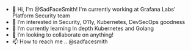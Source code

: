 - 👋 Hi, I’m @SadFaceSmith! I'm currently working at Grafana Labs' Platform Security team
- 👀 I’m interested in Security, O11y, Kubernetes, DevSecOps goodness
- 🌱 I’m currently learning In depth Kubernetes and Golang
- 💞️ I’m looking to collaborate on anything! 
- 📫 How to reach me .. @sadfacesmith 

<!---
SadFaceSmith/SadFaceSmith is a ✨ special ✨ repository because its `README.md` (this file) appears on your GitHub profile.
You can click the Preview link to take a look at your changes.
--->
